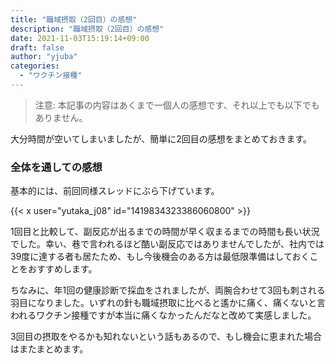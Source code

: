 ```yaml
---
title: "職域摂取（2回目）の感想"
description: "職域摂取（2回目）の感想"
date: 2021-11-03T15:19:14+09:00
draft: false
author: "yjuba"
categories:
  - "ワクチン接種"
---
```


> 注意: 本記事の内容はあくまで一個人の感想です、それ以上でも以下でもありません。

大分時間が空いてしまいましたが、簡単に2回目の感想をまとめておきます。

### 全体を通しての感想
基本的には、前回同様スレッドにぶら下げています。

{{< x user="yutaka_j08" id="1419834323386060800" >}}

1回目と比較して、副反応が出るまでの時間が早く収まるまでの時間も長い状況でした。幸い、巷で言われるほど酷い副反応ではありませんでしたが、社内では39度に達する者も居たため、もし今後機会のある方は最低限準備はしておくことをおすすめします。

ちなみに、年1回の健康診断で採血をされましたが、両腕合わせて3回も刺される羽目になりました。いずれの針も職域摂取に比べると遙かに痛く、痛くないと言われるワクチン接種ですが本当に痛くなかったんだなと改めて実感しました。

3回目の摂取をやるかも知れないという話もあるので、もし機会に恵まれた場合はまたまとめます。
